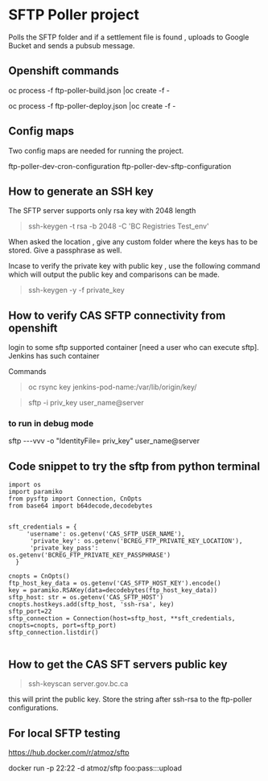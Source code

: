 
# SFTP Poller project

Polls the SFTP folder and if a settlement file is found , uploads to Google Bucket and sends a pubsub message.

## Openshift commands


oc process -f ftp-poller-build.json |oc create -f -

oc process -f ftp-poller-deploy.json |oc create -f -

## Config maps 

Two config maps are needed for running the project.

ftp-poller-dev-cron-configuration
ftp-poller-dev-sftp-configuration



## How to generate an SSH key

The SFTP server supports only rsa key with 2048 length

> ssh-keygen -t rsa -b 2048 -C 'BC Registries Test_env'

When asked the location , give any custom folder where the keys has to be stored.
Give a passphrase as well.

Incase to verify the private key with public key ,  use the following command which will output the public key and comparisons can be made.

> ssh-keygen -y -f private_key

## How to verify CAS SFTP connectivity from openshift

login to some sftp supported container [need a user who can execute sftp]. Jenkins has such container

Commands

> oc rsync key jenkins-pod-name:/var/lib/origin/key/

> sftp -i priv_key user_name@server

### to run in debug mode

sftp ---vvv -o "IdentityFile= priv_key" user_name@server


## Code snippet to try the sftp from python terminal

```
import os 
import paramiko
from pysftp import Connection, CnOpts
from base64 import b64decode,decodebytes


sft_credentials = {
     'username': os.getenv('CAS_SFTP_USER_NAME'),
      'private_key': os.getenv('BCREG_FTP_PRIVATE_KEY_LOCATION'),
      'private_key_pass': os.getenv('BCREG_FTP_PRIVATE_KEY_PASSPHRASE')
  }

cnopts = CnOpts()
ftp_host_key_data = os.getenv('CAS_SFTP_HOST_KEY').encode()
key = paramiko.RSAKey(data=decodebytes(ftp_host_key_data))
sftp_host: str = os.getenv('CAS_SFTP_HOST')
cnopts.hostkeys.add(sftp_host, 'ssh-rsa', key)
sftp_port=22	
sftp_connection = Connection(host=sftp_host, **sft_credentials, cnopts=cnopts, port=sftp_port)
sftp_connection.listdir()


```

## How to get the CAS SFT servers public key

> ssh-keyscan server.gov.bc.ca

this will print the public key. Store the string after ssh-rsa to the ftp-poller configurations.

## For local SFTP testing 

https://hub.docker.com/r/atmoz/sftp

docker run -p 22:22 -d atmoz/sftp foo:pass:::upload
